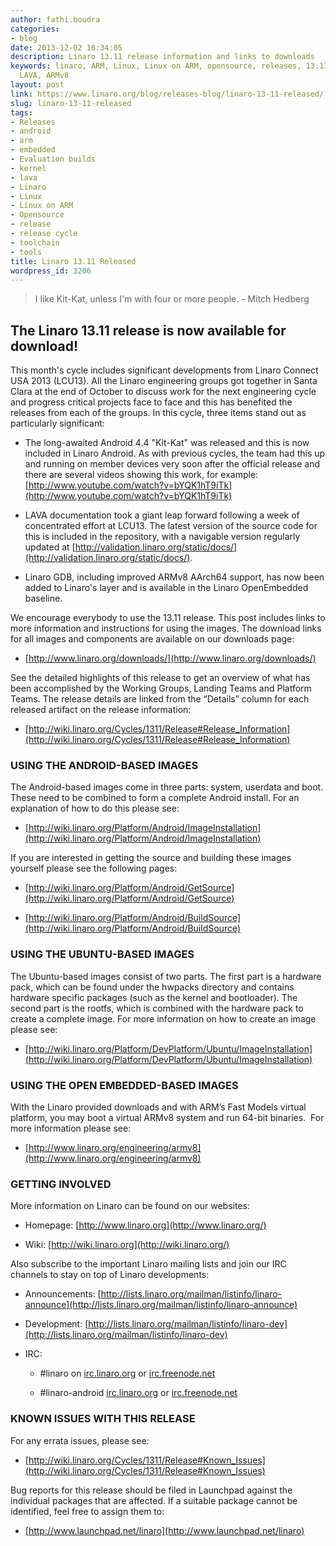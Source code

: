 ```yaml
---
author: fathi.boudra
categories:
- blog
date: 2013-12-02 16:34:05
description: Linaro 13.11 release information and links to downloads
keywords: linaro, ARM, Linux, Linux on ARM, opensource, releases, 13.11 release, Android,
  LAVA, ARMv8
layout: post
link: https://www.linaro.org/blog/releases-blog/linaro-13-11-released/
slug: linaro-13-11-released
tags:
- Releases
- android
- arm
- embedded
- Evaluation builds
- kernel
- lava
- Linaro
- Linux
- Linux on ARM
- Opensource
- release
- release cycle
- toolchain
- tools
title: Linaro 13.11 Released
wordpress_id: 3206
---
```


> I like Kit-Kat, unless I'm with four or more people. - Mitch Hedberg


## The Linaro 13.11 release is now available for download!


This month's cycle includes significant developments from Linaro Connect USA 2013 (LCU13). All the Linaro engineering groups got together in Santa Clara at the end of October to discuss work for the next engineering cycle and progress critical projects face to face and this has benefited the releases from each of the groups. In this cycle, three items stand out as particularly significant:

  * The long-awaited Android 4.4 "Kit-Kat" was released and this is now included in Linaro Android. As with previous cycles, the team had this up and running on member devices very soon after the official release and there are several videos showing this work, for example:  [http://www.youtube.com/watch?v=bYQK1hT9iTk](http://www.youtube.com/watch?v=bYQK1hT9iTk)


  * LAVA documentation took a giant leap forward following a week of concentrated effort at LCU13. The latest version of the source code for this is included in the repository, with a navigable version regularly updated at [http://validation.linaro.org/static/docs/](http://validation.linaro.org/static/docs/).


  * Linaro GDB, including improved ARMv8 AArch64 support, has now been added to Linaro's layer and is available in the Linaro OpenEmbedded baseline.


We encourage everybody to use the 13.11 release. This post includes links to more information and instructions for using the images. The download links for all images and components are available on our downloads page:


  * [http://www.linaro.org/downloads/](http://www.linaro.org/downloads/)


See the detailed highlights of this release to get an overview of what has been accomplished by the Working Groups, Landing Teams and Platform Teams. The release details are linked from the “Details” column for each released artifact on the release information:


  * [http://wiki.linaro.org/Cycles/1311/Release#Release_Information](http://wiki.linaro.org/Cycles/1311/Release#Release_Information)


### USING THE ANDROID-BASED IMAGES


The Android-based images come in three parts: system, userdata and boot. These need to be combined to form a complete Android install. For an explanation of how to do this please see:


  * [http://wiki.linaro.org/Platform/Android/ImageInstallation](http://wiki.linaro.org/Platform/Android/ImageInstallation)


If you are interested in getting the source and building these images yourself please see the following pages:


  * [http://wiki.linaro.org/Platform/Android/GetSource](http://wiki.linaro.org/Platform/Android/GetSource)


  * [http://wiki.linaro.org/Platform/Android/BuildSource](http://wiki.linaro.org/Platform/Android/BuildSource)

### USING THE UBUNTU-BASED IMAGES


The Ubuntu-based images consist of two parts. The first part is a hardware pack, which can be found under the hwpacks directory and contains hardware specific packages (such as the kernel and bootloader). The second part is the rootfs, which is combined with the hardware pack to create a complete image. For more information on how to create an image please see:

  * [http://wiki.linaro.org/Platform/DevPlatform/Ubuntu/ImageInstallation](http://wiki.linaro.org/Platform/DevPlatform/Ubuntu/ImageInstallation)




### USING THE OPEN EMBEDDED-BASED IMAGES


With the Linaro provided downloads and with ARM’s Fast Models virtual platform, you may boot a virtual ARMv8 system and run 64-bit binaries.  For more information please see:

  * [http://www.linaro.org/engineering/armv8](http://www.linaro.org/engineering/armv8)
  
### GETTING INVOLVED


More information on Linaro can be found on our websites:

  * Homepage: [http://www.linaro.org](http://www.linaro.org/)


  * Wiki: [http://wiki.linaro.org](http://wiki.linaro.org/)


Also subscribe to the important Linaro mailing lists and join our IRC channels to stay on top of Linaro developments:


  * Announcements: [http://lists.linaro.org/mailman/listinfo/linaro-announce](http://lists.linaro.org/mailman/listinfo/linaro-announce)


  * Development: [http://lists.linaro.org/mailman/listinfo/linaro-dev](http://lists.linaro.org/mailman/listinfo/linaro-dev)


  * IRC:


    * #linaro on [irc.linaro.org](/contact/irc/) or [irc.freenode.net](/contact/irc/)


    * #linaro-android [irc.linaro.org](/contact/irc/) or [irc.freenode.net](/contact/irc/)


### KNOWN ISSUES WITH THIS RELEASE


For any errata issues, please see:




  * [http://wiki.linaro.org/Cycles/1311/Release#Known_Issues](http://wiki.linaro.org/Cycles/1311/Release#Known_Issues)


Bug reports for this release should be filed in Launchpad against the individual packages that are affected. If a suitable package cannot be identified, feel free to assign them to:


  * [http://www.launchpad.net/linaro](http://www.launchpad.net/linaro)